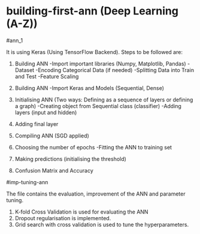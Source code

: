 # building-first-ann (Deep Learning (A-Z))
#ann_1

It is using Keras (Using TensorFlow Backend).
Steps to be followed are:

1. Building ANN
-Import important libraries (Numpy, Matplotlib, Pandas)
-Dataset
-Encoding Categorical Data (if needed)
-Splitting Data into Train and Test
-Feature Scaling

2. Building ANN
-Import Keras and Models (Sequential, Dense)

3. Initialising ANN (Two ways: Defining as a sequence of layers or defining a graph)
-Creating object from Sequential class (classifier)
-Adding layers (input and hidden)

4. Adding final layer

5. Compiling ANN (SGD applied)

6. Choosing the number of epochs
-Fitting the ANN to training set

7. Making predictions (initialising the threshold)

8. Confusion Matrix and Accuracy 

#imp-tuning-ann

The file contains the evaluation, improvement of the ANN and parameter tuning. 

1. K-fold Cross Validation is used for evaluating the ANN
2. Dropout regularisation is implemented.
3. Grid search with cross validation is used to tune the hyperparameters.
